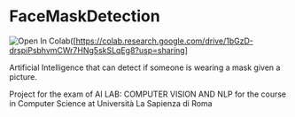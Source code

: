 # FaceMaskDetection

![Open In Colab](https://colab.research.google.com/assets/colab-badge.svg)([https://colab.research.google.com/drive/1bGzD-drspiPsbhvmCWr7HNg5skSLqEg8?usp=sharing]


Artificial Intelligence that can detect if someone is wearing a mask given a picture.

Project for the exam of AI LAB: COMPUTER VISION AND NLP for the course in Computer Science at Università La Sapienza di Roma 
